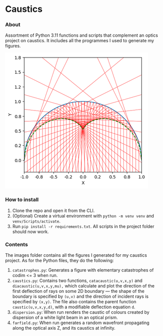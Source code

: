 # Caustics
### About
Assortment of Python 3.11 functions and scripts that complement an optics project on caustics. It includes all the programmes I used to generate my figures.

![alt text](images/circ_caustic.png)

### How to install
1. Clone the repo and open it from the CLI.
1. (Optional) Create a virtual environment with `python -m venv venv` and `venv/Scripts/activate`.
1. Run `pip install -r requirements.txt`.
All scripts in the project folder should now work.

### Contents
The images folder contains all the figures I generated for my caustics project. As for the Python files, they do the following:
1. `catastrophes.py`: Generates a figure with elementary catastrophes of codim <= 3 when run.
1. `caustics.py`: Contains two functions, `catacaustic(u,v,x,y)` and `diacaustic(u,v,x,y,mu),` which calculate and plot the direction of the first deflection of rays on some 2D boundary &mdash; the shape of the boundary is specified by `(u,v)` and the direction of incident rays is specified by `(x,y)`. The file also contains the parent function `caustic(u,v,x,y,d)`, with a modifiable deflection equation `d`.
1. `dispersion.py`: When run renders the caustic of colours created by dispersion of a white light beam in an optical prism.
1. `farfield.py`: When run generates a random wavefront propagating along the optical axis Z, and its caustics at infinity.
